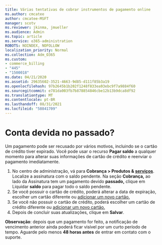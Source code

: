 ```yaml
---
title: Várias tentativas de cobrar instrumentos de pagamento online
ms.author: cmcatee
author: cmcatee-MSFT
manager: scotv
ms.reviewer: jkinma, jmueller
ms.audience: Admin
ms.topic: article
ms.service: o365-administration
ROBOTS: NOINDEX, NOFOLLOW
localization_priority: Normal
ms.collection: Adm_O365
ms.custom:
- commerce_billing
- "445"
- "1500018"
ms.date: 04/21/2020
ms.assetid: 29635602-3521-4663-9d85-d111f85b3a19
ms.openlocfilehash: 97b2645b1b202f1248f833ea93ebc9f7a9884f60
ms.sourcegitcommit: e781da003fb7b878854846cbe12b13b9dca8df92
ms.translationtype: MT
ms.contentlocale: pt-BR
ms.lasthandoff: 08/31/2021
ms.locfileid: "58841709"
---
```

# <a name="past-due-account"></a>Conta devida no passado?

Um pagamento pode ser recusado por vários motivos, incluindo se o cartão de crédito tiver expirado. Você pode usar o recurso **Pagar saldo** a qualquer momento para alterar suas informações de cartão de crédito e reenviar o pagamento imediatamente.

1. No centro de administração, vá para **Cobrança > Produtos & [serviços](https://go.microsoft.com/fwlink/p/?linkid=842054)**.
Localize a assinatura com o saldo pendente. Na seção **Cobrança,** ao lado da Assinatura tem um pagamento devido **passado,** clique em Liquidar **saldo** para pagar todo o saldo pendente.
2. Se você possuir o cartão de crédito, poderá alterar a data de expiração, escolher um cartão diferente ou [adicionar um novo cartão.](https://docs.microsoft.com/microsoft-365/commerce/billing-and-payments/manage-payment-methods)
3. Se você não possuir o cartão de crédito, poderá escolher um cartão de crédito diferente ou [adicionar um novo cartão.](https://docs.microsoft.com/microsoft-365/commerce/billing-and-payments/manage-payment-methods)
4. Depois de concluir suas atualizações, clique em **Salvar**.

**Observação**: depois que um pagamento for feito, a notificação de vencimento anterior ainda poderá ficar visível por um curto período de tempo. Aguarde pelo menos **48 horas antes** de entrar em contato com o suporte.
